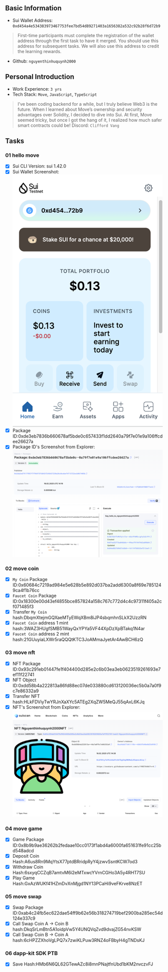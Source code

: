 ## Basic Information
- Sui Wallet Address: `0xd454a4e534383973467753fee7bd54d89271403a1656382a532c92b28f6d72b9`
> First-time participants must complete the registration of the wallet address through the first task to have it merged. You should use this address for subsequent tasks. We will also use this address to credit the learning rewards.
- Github: `nguyenthinhuquynh2000`

## Personal Introduction
- Work Experience: `3 yrs`
- Tech Stack: `Move`, `JavaScript`, `TypeScript`
> I’ve been coding backend for a while, but I truly believe Web3 is the future. When I learned about Move’s ownership and security advantages over Solidity, I decided to dive into Sui. At first, Move seemed tricky, but once I got the hang of it, I realized how much safer smart contracts could be!
Discord: `Clifford Vang`

## Tasks

### 01 hello move
- [x] Sui CLI Version: sui 1.42.0
- [x] Sui Wallet Screenshot: ![](images/sui_wallet.png)
- [x] Package ID:0xde3eb7836b660678af5bde0c657433f1dd2640a79f7e01e9a106ffcdee26627a
- [x] Package ID's Screenshot from Explorer: ![](images/packageid.png)

### 02 move coin
- [x] `My Coin` Package ID:0x60684c7219ad984e5e628b5e892d037ba2add6300a8f69e7851249ca4f1b76cc
- [x] `Faucet Coin` Package ID:0x18300e00d43ef4855bce857824a158c767c772d4c4c97311f405a2cf071485f3
- [x] Transfer `My Coin` hash:DbqmXtejmGQXaeMTyEWqXBm8iJP4sbqmhnSLkX2UzzRN
- [x] `Faucet Coin` address 1 mint hash:3WAZ3HUgfSMB51WayQxYPYa5VF44XpDzXpBTakq1N4ar
- [x] `Faucet Coin` address 2 mint hash:21GUuyiaLXWr5raQQQtKTC3JoAMmaJyetAr4AwBCH6zQ

### 03 move nft
- [x] NFT Package ID:0x93c291eb01447fe1f404400d285e2c6b03ea3eb0623519261693e7ef11f22741
- [x] NFT Object ID:0xdd58b4a222813a86fd88ec07de033880cd613120036ec5b0a7a0f9c7e86332a9
- [x] Transfer NFT hash:HLkFDViyTwYRJnXaXYc5ATEg2XqZW5MeQJ55qAxL6KJq
- [x] NFT's Screenshot from Explorer: ![](images/nft.png)

### 04 move game
- [x] Game Package ID:0x8b9b9ae36262b2fedaae10cc0173f1abd4a6000fa651631fe91cc25bd548adcd
- [x] Deposit Coin Hash:A6us8Rn9MqYtsX77ptdBRridpRyY4jzwvSsntKCW7od3
- [x] Withdraw Coin Hash:6sxyqCCZqB7amtvM6i2eMTxwcYVrnCGHo3A5y4RHT7SU
- [x] Play Game Hash:GxAzWUKf41HZmDvXnMjgd1NY13PCaHi9veFKrve8NzET

### 05 move swap
- [x] Swap Package ID:0xab4c24fb5ec622dae54ff9b62e56b318274719bef2900ba285ec54d124e337c9
- [x] Call Swap Coin A -> Coin B hash:DkqSrLmBtn5A1oidpVw5Y4UNQVqZvd9dvajZG54nvKSW
- [x] Call Swap Coin B -> Coin A hash:6cHPZZXhoVgLPQ7x7zwiKLPuw3RNZ4oFBbyH4gTNDsKJ

### 06 dapp-kit SDK PTB
- [x] Save Hash:HMb6N6QL62GTewAZc8i8mnPNajtfnUbd1bKM2nvczvFJ
